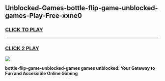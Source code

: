 
## Unblocked-Games-bottle-flip-game-unblocked-games-Play-Free-xxne0
<h3>
<a href="https://premium76.site?title=bottle-flip-game-unblocked-games&ref=10A">CLICK TO PLAY</a></h3>
<hr>

<h3>
<a href="https://premium76.site?title=bottle-flip-game-unblocked-games&ref=10A">CLICK 2 PLAY</a>
  
</h3>

<a href="https://premium76.site?title=bottle-flip-game-unblocked-games&ref=10A"><img src="https://clearcache.store/games.png"></a>


**bottle-flip-game-unblocked-games games unblocked: Your Gateway to Fun and Accessible Online Gaming**

